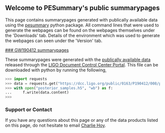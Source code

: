 ## Welcome to PESummary's public summarypages

This page contains summarypages generated with publically available data using
the [pesummary](https://lscsoft.docs.ligo.org/pesummary/) python package. All
command lines that were used to generate the webpages can be found on the
webpages themselves under the 'Downloads' tab. Details of the environment which
was used to generate the webpages can seen under the 'Version' tab.


[### GW190412 summarypages](./GW190412/home.html)

These summarypages were generated with the
[publically available data](https://dcc.ligo.org/public/0163/P190412/008/posterior_samples.h5)
released through the [LIGO Document Control Center Portal](https://dcc.ligo.org).
This file can be downloaded with python by running the following,

```python
>>> import requests
>>> data = requests.get("https://dcc.ligo.org/public/0163/P190412/008/posterior_samples.h5")
>>> with open("posterior_samples.h5", "wb") as f:
...     f.write(data.content)
>>>
```

### Support or Contact

If you have any questions about this page or any of the data products listed
on this page, do not hesitate to email [Charlie Hoy](https://github.com/hoyc1).
